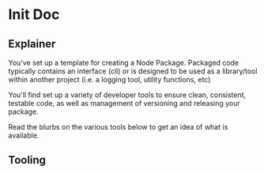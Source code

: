 # Init Doc

## Explainer

You've set up a template for creating a Node Package.  Packaged code typically contains an interface (cli) or is designed to be used as a library/tool within another project (i.e. a logging tool, utility functions, etc)

You'll find set up a variety of developer tools to ensure clean, consistent, testable code, as well as management of versioning and releasing your package.

Read the blurbs on the various tools below to get an idea of what is available.

## Tooling
